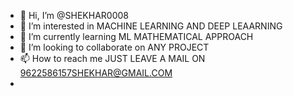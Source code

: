- 👋 Hi, I’m @SHEKHAR0008
- 👀 I’m interested in MACHINE LEARNING AND DEEP LEAARNING
- 🌱 I’m currently learning ML MATHEMATICAL APPROACH
- 💞️ I’m looking to collaborate on ANY PROJECT
- 📫 How to reach me JUST LEAVE A MAIL ON 9622586157SHEKHAR@GMAIL.COM
-  

<!---
SHEKHAR0008/SHEKHAR0008 is a ✨ special ✨ repository because its `README.md` (this file) appears on your GitHub profile.
You can click the Preview link to take a look at your changes.
--->
